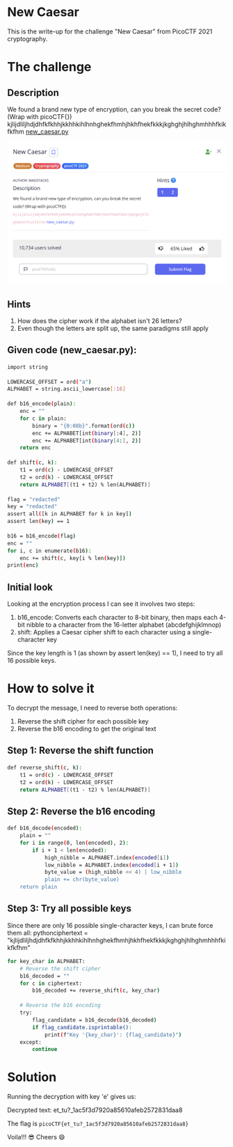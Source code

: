 # New Caesar 

This is the write-up for the challenge "New Caesar" from PicoCTF 2021 cryptography.

# The challenge

## Description
We found a brand new type of encryption, can you break the secret code? (Wrap with picoCTF{}) kjlijdliljhdjdhfkfkhhjkkhhkihlhnhghekfhmhjhkhfhekfkkkjkghghjhlhghmhhhfkikfkfhm [new_caesar.py](https://mercury.picoctf.net/static/d9c139d91d2dfec8fd197ca6d970381a/new_caesar.py)

![](img/new-caesar-1.png)

## Hints
1. How does the cipher work if the alphabet isn't 26 letters?
2. Even though the letters are split up, the same paradigms still apply

## Given code (new_caesar.py):
```bash
import string

LOWERCASE_OFFSET = ord("a")
ALPHABET = string.ascii_lowercase[:16]

def b16_encode(plain):
    enc = ""
    for c in plain:
        binary = "{0:08b}".format(ord(c))
        enc += ALPHABET[int(binary[:4], 2)]
        enc += ALPHABET[int(binary[4:], 2)]
    return enc

def shift(c, k):
    t1 = ord(c) - LOWERCASE_OFFSET
    t2 = ord(k) - LOWERCASE_OFFSET
    return ALPHABET[(t1 + t2) % len(ALPHABET)]

flag = "redacted"
key = "redacted"
assert all([k in ALPHABET for k in key])
assert len(key) == 1

b16 = b16_encode(flag)
enc = ""
for i, c in enumerate(b16):
    enc += shift(c, key[i % len(key)])
print(enc)
```

## Initial look
Looking at the encryption process I can see it involves two steps:

1. b16_encode: Converts each character to 8-bit binary, then maps each 4-bit nibble to a character from the 16-letter alphabet (abcdefghijklmnop)
2. shift: Applies a Caesar cipher shift to each character using a single-character key

Since the key length is 1 (as shown by assert len(key) == 1), I need to try all 16 possible keys.

# How to solve it

To decrypt the message, I need to reverse both operations:

1. Reverse the shift cipher for each possible key
2. Reverse the b16 encoding to get the original text

## Step 1: Reverse the shift function
```bash
def reverse_shift(c, k):
    t1 = ord(c) - LOWERCASE_OFFSET
    t2 = ord(k) - LOWERCASE_OFFSET
    return ALPHABET[(t1 - t2) % len(ALPHABET)]
```

## Step 2: Reverse the b16 encoding
```bash
def b16_decode(encoded):
    plain = ""
    for i in range(0, len(encoded), 2):
        if i + 1 < len(encoded):
            high_nibble = ALPHABET.index(encoded[i])
            low_nibble = ALPHABET.index(encoded[i + 1])
            byte_value = (high_nibble << 4) | low_nibble
            plain += chr(byte_value)
    return plain
```

## Step 3: Try all possible keys
Since there are only 16 possible single-character keys, I can brute force them all:
pythonciphertext = "kjlijdliljhdjdhfkfkhhjkkhhkihlhnhghekfhmhjhkhfhekfkkkjkghghjhlhghmhhhfkikfkfhm"

```bash
for key_char in ALPHABET:
    # Reverse the shift cipher
    b16_decoded = ""
    for c in ciphertext:
        b16_decoded += reverse_shift(c, key_char)
    
    # Reverse the b16 encoding
    try:
        flag_candidate = b16_decode(b16_decoded)
        if flag_candidate.isprintable():
            print(f"Key '{key_char}': {flag_candidate}")
    except:
        continue
```

# Solution
Running the decryption with key 'e' gives us:

Decrypted text: et_tu?_1ac5f3d7920a85610afeb2572831daa8

The flag is `picoCTF{et_tu?_1ac5f3d7920a85610afeb2572831daa8}`

Voila!!! 😎
Cheers 😄